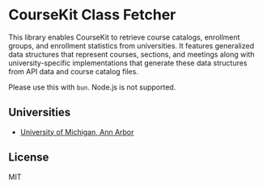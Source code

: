 # CourseKit Class Fetcher

This library enables CourseKit to retrieve course catalogs, enrollment groups, and enrollment statistics from universities.
It features generalized data structures that represent courses, sections, and meetings along with university-specific implementations
that generate these data structures from API data and course catalog files.

Please use this with `bun`. Node.js is not supported.

## Universities

- [University of Michigan, Ann Arbor](https://umich.edu)

## License

MIT
